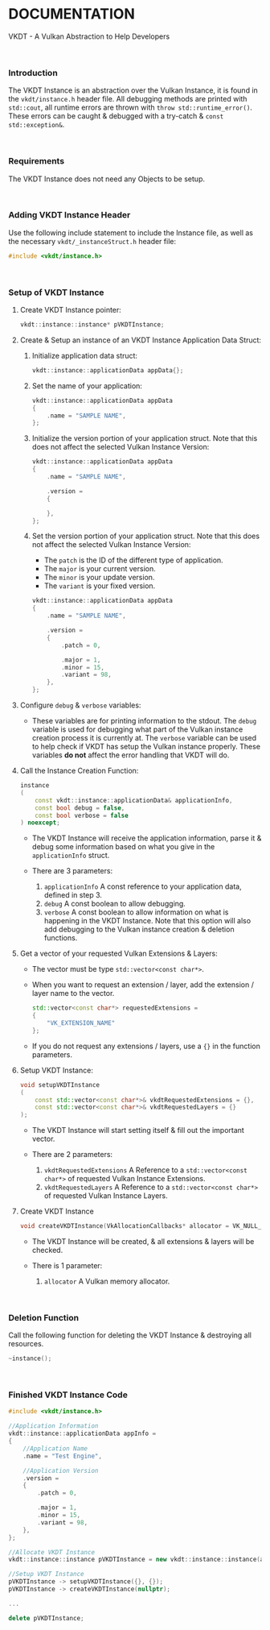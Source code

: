 # DOCUMENTATION

VKDT - A Vulkan Abstraction to Help Developers

<br>

### Introduction

The VKDT Instance is an abstraction over the Vulkan Instance, it is found in the `vkdt/instance.h` header file.
All debugging methods are printed with `std::cout`, all runtime errors are thrown with `throw std::runtime_error()`. These errors can be caught & debugged with a try-catch & `const std::exception&`.

<br>

### Requirements

The VKDT Instance does not need any Objects to be setup.

<br>

### Adding VKDT Instance Header

Use the following include statement to include the Instance file, as well as the necessary `vkdt/_instanceStruct.h` header file:
```cpp
#include <vkdt/instance.h>
```

<br>

### Setup of VKDT Instance

1. Create VKDT Instance pointer:
	```cpp
	vkdt::instance::instance* pVKDTInstance;
	```

2. Create & Setup an instance of an VKDT Instance Application Data Struct:
	1. Initialize application data struct:
		```cpp
		vkdt::instance::applicationData appData{};
		```

	2. Set the name of your application:
		```cpp
		vkdt::instance::applicationData appData
		{
			.name = "SAMPLE NAME",
		};
		```

	3. Initialize the version portion of your application struct. Note that this does not affect the selected Vulkan Instance Version:
		```cpp
		vkdt::instance::applicationData appData
		{
			.name = "SAMPLE NAME",

			.version =
			{

			},
		};
		```

	4. Set the version portion of your application struct. Note that this does not affect the selected Vulkan Instance Version:
		- The `patch` is the ID of the different type of application.
		- The `major` is your current version.
		- The `minor` is your update version.
		- The `variant` is your fixed version.
		```cpp
		vkdt::instance::applicationData appData
		{
			.name = "SAMPLE NAME",

			.version =
			{
				.patch = 0,

				.major = 1,
				.minor = 15,
				.variant = 98,
			},
		};
		```

3. Configure `debug` & `verbose` variables:
	- These variables are for printing information to the stdout. The `debug` variable is used for debugging what part of the Vulkan instance creation process it is currently at. The `verbose` variable can be used to help check if VKDT has setup the Vulkan instance properly. These variables **do not** affect the error handling that VKDT will do.

4. Call the Instance Creation Function:
	```cpp
	instance
	(
		const vkdt::instance::applicationData& applicationInfo,
		const bool debug = false,
		const bool verbose = false
	) noexcept;
	```

	- The VKDT Instance will receive the application information, parse it & debug some information based on what you give in the `applicationInfo` struct.

	- There are 3 parameters:
		1. `applicationInfo` A const reference to your application data, defined in step 3.
		2. `debug` A const boolean to allow debugging.
		3. `verbose` A const boolean to allow information on what is happening in the VKDT Instance. Note that this option will also add debugging to the Vulkan instance creation & deletion functions.

5. Get a vector of your requested Vulkan Extensions & Layers:
	- The vector must be type `std::vector<const char*>`.

	- When you want to request an extension / layer, add the extension / layer name to the vector.
		```cpp
		std::vector<const char*> requestedExtensions =
		{
			"VK_EXTENSION_NAME"
		};
		```

	- If you do not request any extensions / layers, use a `{}` in the function parameters.

6. Setup VKDT Instance:
	```cpp
	void setupVKDTInstance
	(
		const std::vector<const char*>& vkdtRequestedExtensions = {},
		const std::vector<const char*>& vkdtRequestedLayers = {}
	);
	```

	- The VKDT Instance will start setting itself & fill out the important vector.

	- There are 2 parameters:
		1. `vkdtRequestedExtensions` A Reference to a `std::vector<const char*>` of requested Vulkan Instance Extensions.
		2. `vkdtRequestedLayers` A Reference to a `std::vector<const char*>` of requested Vulkan Instance Layers.

6. Create VKDT Instance
	```cpp
	void createVKDTInstance(VkAllocationCallbacks* allocator = VK_NULL_HANDLE);
	```

	- The VKDT Instance will be created, & all extensions & layers will be checked.

	- There is 1 parameter:
		1. `allocator` A Vulkan memory allocator.

<br>

### Deletion Function

Call the following function for deleting the VKDT Instance & destroying all resources.

```cpp
~instance();
```

<br>

### Finished VKDT Instance Code

```cpp
#include <vkdt/instance.h>

//Application Information
vkdt::instance::applicationData appInfo =
{
	//Application Name
	.name = "Test Engine",

	//Application Version
	.version =
	{
		.patch = 0,

		.major = 1,
		.minor = 15,
		.variant = 98,
	},
};

//Allocate VKDT Instance
vkdt::instance::instance pVKDTInstance = new vkdt::instance::instance(appInfo, true, true);

//Setup VKDT Instance
pVKDTInstance -> setupVKDTInstance({}, {});
pVKDTInstance -> createVKDTInstance(nullptr);

...

delete pVKDTInstance;
```